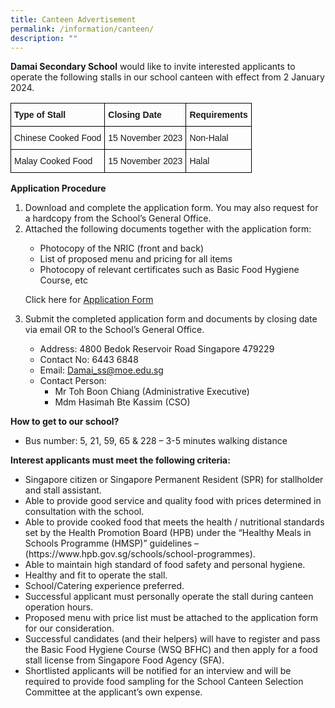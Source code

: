 ```yaml
---
title: Canteen Advertisement
permalink: /information/canteen/
description: ""
---
```

<style type="text/css">
.tg  {border-collapse:collapse;border-spacing:0;}
.tg td{border-color:black;border-style:solid;border-width:1px;font-family:Arial, sans-serif;font-size:14px;
  overflow:hidden;padding:10px 5px;word-break:normal;}
.tg th{border-color:black;border-style:solid;border-width:1px;font-family:Arial, sans-serif;font-size:14px;
  font-weight:normal;overflow:hidden;padding:10px 5px;word-break:normal;}
.tg .tg-cly1{text-align:left;vertical-align:middle}
.tg .tg-yla0{font-weight:bold;text-align:left;vertical-align:middle}
.tg .tg-pqll{color:#FAA156;text-align:left;vertical-align:top}
</style>

<p><b>Damai Secondary School</b> would like to invite interested applicants to operate the following stalls in our school canteen with effect from 2 January 2024.</p>

<table class="tg">
<thead>
	<tr>
		<th class="tg-yla0"><span style="color:inherit;background-color:transparent">Type of Stall </span></th>
		<th class="tg-yla0"><span style="color:inherit;background-color:transparent">Closing Date </span></th>
			<th class="tg-yla0"><span style="color:inherit;background-color:transparent">Requirements </span></th>
	</tr>
	</thead>
	<tbody>
	<tr>
		<td class="tg-cly1">Chinese Cooked Food</td>
		<td class="tg-cly1">15 November 2023</td>
			<td class="tg-cly1">Non-Halal</td>
	</tr>
	<tr>
		<td class="tg-cly1">Malay Cooked Food</td>
		<td class="tg-cly1">15 November 2023</td>
			<td class="tg-cly1">Halal</td>
	</tr>
	</tbody>
</table>

<p>
<b>Application Procedure</b>
</p>
<ol>
<li>Download and complete the application form. You may also request for a hardcopy from the School’s General Office.
	</li><li>Attached the following documents together with the application form:</li>
<ul>
<li>Photocopy of the NRIC (front and back)
</li><li>List of proposed menu and pricing for all items
</li><li>Photocopy of relevant certificates such as Basic Food Hygiene Course, etc
	</li></ul>
	<p>
Click here for <a target="_blank" href="https://drive.google.com/file/d/13IZ7aNbwDa5VRxDpbTrRRxUG7ZKuKx1f/view?usp=sharing">Application Form</a></p>

<li>Submit the completed application form and documents by closing date via email OR to the School’s General Office.</li>

<ul><li>Address: 4800 Bedok Reservoir Road Singapore 479229

</li><li>Contact No: 6443 6848

</li><li>Email: <a href="mailto:Damai_ss@moe.edu.sg">Damai_ss@moe.edu.sg</a>

</li><li>Contact Person: &nbsp;&nbsp;&nbsp;<ul> <li>Mr Toh Boon Chiang (Administrative Executive)

</li><li>Mdm Hasimah Bte Kassim (CSO)
</li></ul>
	</li></ul>
</ol>

<p>
	<b>How to get to our school?</b>
	</p><ul>
		<li>Bus number: 5, 21, 59, 65 &amp; 228 – 3-5 minutes walking distance
			</li></ul>
	<p>
	<b>Interest applicants must meet the following criteria:</b>
	</p><ul>
		<li>Singapore citizen or Singapore Permanent Resident (SPR) for stallholder and stall assistant.
</li><li>Able to provide good service and quality food with prices determined in consultation with the school.
</li><li>Able to provide cooked food that meets the health / nutritional standards set by the Health Promotion Board (HPB) under the “Healthy Meals in Schools Programme (HMSP)” guidelines –(https://www.hpb.gov.sg/schools/school-programmes).
</li><li>Able to maintain high standard of food safety and personal hygiene.
</li><li>Healthy and fit to operate the stall.
</li><li>School/Catering experience preferred.
</li><li>Successful applicant must personally operate the stall during canteen operation hours.
</li><li>Proposed menu with price list must be attached to the application form for our consideration.
</li><li>Successful candidates (and their helpers) will have to register and pass the Basic Food Hygiene Course (WSQ BFHC) and then apply for a food stall license from Singapore Food Agency (SFA).
</li><li>Shortlisted applicants will be notified for an interview and will be required to provide food sampling for the School Canteen Selection Committee at the applicant’s own expense.
			</li></ul>